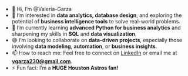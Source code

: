 - 👋 Hi, I’m @Valeria-Garza  
- 👀 I’m interested in **data analytics, database design**, and exploring the potential of **business intelligence tools** to solve real-world problems.  
- 🌱 I’m currently learning **advanced Python for business analytics** and sharpening my skills in **SQL** and **data visualization**.  
- 😄 I’m looking to collaborate on **data-driven projects**, especially those involving **data modeling**, **automation**, or **business insights**.  
- 📫 How to reach me: Feel free to connect on [LinkedIn](https://www.linkedin.com/in/valeria-garza1/)
 or email me at **vgarza230@gmail.com**.  
- ⚡ Fun fact: I’m a **HUGE Houston Astros fan!**  


<!---
Valeria-Garza/Valeria-Garza is a ✨ special ✨ repository because its `README.md` (this file) appears on your GitHub profile.
You can click the Preview link to take a look at your changes.
--->

